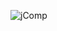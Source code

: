 ![jComp](https://user-images.githubusercontent.com/67716495/231041263-5bfa4731-d157-4185-8fb1-5249be71348c.png)
